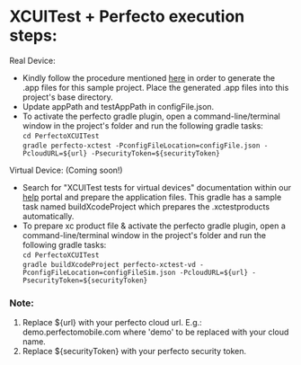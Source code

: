 # XCUITest + Perfecto execution steps:

Real Device: </br>
- Kindly follow the procedure mentioned [here](https://help.perfecto.io/perfecto-help/content/perfecto/automation-testing/xcuitest.htm#expand-APreparetheapplicationandapplicationtestrunnerfiles) in order to generate the .app files for this sample project. Place the generated .app files into this project's base directory.<br>
- Update appPath and testAppPath in configFile.json. </br>
- To activate the perfecto gradle plugin, open a command-line/terminal window in the project's folder and run the following gradle tasks:</br>
`cd PerfectoXCUITest`</br>
`gradle perfecto-xctest -PconfigFileLocation=configFile.json -PcloudURL=${url} -PsecurityToken=${securityToken}`</br>

Virtual Device: (Coming soon!)</br>
- Search for "XCUITest tests for virtual devices" documentation within our [help](https://help.perfecto.io/perfecto-help/content/home.htm) portal and prepare the application files. This gradle has a sample task named buildXcodeProject which prepares the .xctestproducts automatically.</br>
- To prepare xc product file & activate the perfecto gradle plugin, open a command-line/terminal window in the project's folder and run the following gradle tasks:</br>
`cd PerfectoXCUITest`</br>
`gradle buildXcodeProject perfecto-xctest-vd -PconfigFileLocation=configFileSim.json -PcloudURL=${url} -PsecurityToken=${securityToken}`</br>

### Note: 
1. Replace ${url} with your perfecto cloud url. E.g.: demo.perfectomobile.com where 'demo' to be replaced with your cloud name. </br>
2. Replace ${securityToken} with your perfecto security token.</br>
